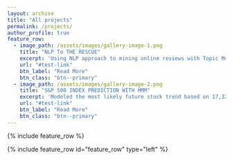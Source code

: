 ```yaml
---
layout: archive
title: "All projects"
permalink: /projects/
author_profile: true
feature_row:
  - image_path: /assets/images/gallery-image-1.png
    title: "NLP To THE RESCUE"
    excerpt: 'Using NLP approach to mining online reviews with Topic Modeling(LDA and ML). Datasets were from 6 months of Apple AppStore and Google Play Store reviews from all over the world.'
    url: "#test-link"
    btn_label: "Read More"
    btn_class: "btn--primary"
  - image_path: /assets/images/gallery-image-2.png
    title: "S&P 500 INDEX PREDICTION WITH HMM"
    excerpt: 'Modeled the most likely future stock trend based on 17,320 daily trading records of the S&P 500 index, Analyzed and discovered several hidden factors, like exchange rate between U.S. dollar and gold, behind market performance by using Python '
    url: "#test-link"
    btn_label: "Read More"
    btn_class: "btn--primary"
---
```


{% include feature_row %}

{% include feature_row id="feature_row" type="left" %}

<!-- {% include feature_row id="feature_row3" type="right" %}

{% include feature_row id="feature_row4" type="center" %} -->

<!-- feature_row2:
  - image_path: /assets/images/unsplash-gallery-image-2-th.jpg
    alt: "placeholder image 2"
    title: "Placeholder Image Right Aligned"
    excerpt: 'This is some sample content that goes here with **Markdown** formatting. Right aligned with `type="right"`'
    url: "#test-link"
    btn_label: "Read More"
    btn_class: "btn--primary"
feature_row3:
  - image_path: /assets/images/unsplash-gallery-image-2-th.jpg
    alt: "placeholder image 2"
    title: "Placeholder Image Center Aligned"
    excerpt: 'This is some sample content that goes here with **Markdown** formatting. Centered with `type="center"`'
    url: "#test-link"
    btn_label: "Read More"
    btn_class: "btn--primary" -->
